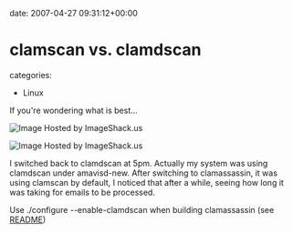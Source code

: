 


date: 2007-04-27 09:31:12+00:00


# clamscan vs. clamdscan

categories:
- Linux


If you're wondering what is best...

![Image Hosted by ImageShack.us](https://blog.wains.be/images/00-imageshack.jpg)

![Image Hosted by ImageShack.us](https://blog.wains.be/images/00-imageshack.jpg)

I switched back to clamdscan at 5pm.
Actually my system was using clamdscan under amavisd-new.
After switching to clamassassin, it was using clamscan by default, I noticed that after a while, seeing how long it was taking for emails to be processed.

Use ./configure --enable-clamdscan when building clamassassin (see [README](http://jameslick.com/clamassassin/clamassassin-1.2.4/README))
